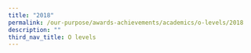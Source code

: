 ```yaml
---
title: "2018"
permalink: /our-purpose/awards-achievements/academics/o-levels/2018
description: ""
third_nav_title: O levels
---
```

